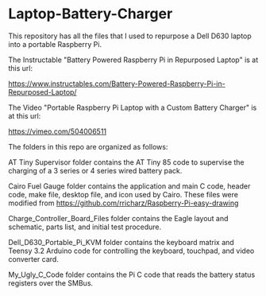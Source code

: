 # Laptop-Battery-Charger
This repository has all the files that I used to repurpose a Dell D630 laptop into a portable Raspberry Pi. 

The Instructable "Battery Powered Raspberry Pi in Repurposed Laptop" is at this url:

https://www.instructables.com/Battery-Powered-Raspberry-Pi-in-Repurposed-Laptop/

The Video "Portable Raspberry Pi Laptop with a Custom Battery Charger" is at this url:

https://vimeo.com/504006511

The folders in this repo are organized as follows:

  AT Tiny Supervisor folder contains the AT Tiny 85 code to supervise the charging of a 3 series or 4 series wired battery pack.
  
  Cairo Fuel Gauge folder contains the application and main C code, header code, make file, desktop file, and icon used by Cairo. These files were modified from 
  https://github.com/rricharz/Raspberry-Pi-easy-drawing
  
  Charge_Controller_Board_Files folder contains the Eagle layout and schematic, parts list, and initial test procedure.
  
  Dell_D630_Portable_Pi_KVM folder contains the keyboard matrix and Teensy 3.2 Arduino code for controlling the keyboard, touchpad, and video converter card.
  
  My_Ugly_C_Code folder contains the Pi C code that reads the battery status registers over the SMBus.
  
  

